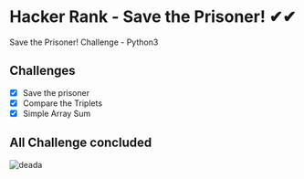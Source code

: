 # Hacker Rank - Save the Prisoner! ✔✔
Save the Prisoner! Challenge - Python3

## Challenges 

- [x] Save the prisoner
- [x] Compare the Triplets
- [x] Simple Array Sum

## All Challenge concluded
![deada](https://user-images.githubusercontent.com/48387196/66087196-00318a80-e54d-11e9-9496-f5855b81616e.gif)
